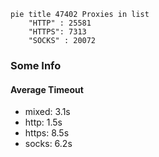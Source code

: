 
```mermaid
pie title 47402 Proxies in list
    "HTTP" : 25581
    "HTTPS": 7313
    "SOCKS" : 20072
```

### Some Info
#### Average Timeout

- mixed: 3.1s
- http: 1.5s
- https: 8.5s
- socks: 6.2s